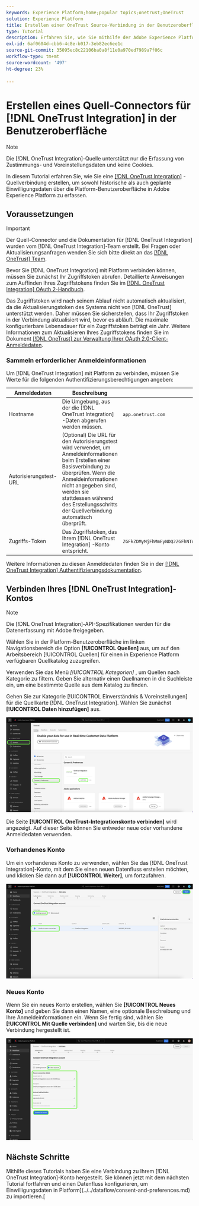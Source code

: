 ```yaml
---
keywords: Experience Platform;home;popular topics;onetrust;OneTrust
solution: Experience Platform
title: Erstellen einer OneTrust Source-Verbindung in der Benutzeroberfläche
type: Tutorial
description: Erfahren Sie, wie Sie mithilfe der Adobe Experience Platform-Benutzeroberfläche eine OneTrust-Quellverbindung erstellen.
exl-id: 6af0604d-cbb6-4c8e-b017-3eb82ec6ee1c
source-git-commit: 35095ec8c22106ba0a8f11e0a970ed7989a7f06c
workflow-type: tm+mt
source-wordcount: '497'
ht-degree: 23%

---
```


# Erstellen eines Quell-Connectors für [!DNL OneTrust Integration] in der Benutzeroberfläche

>[!NOTE]
>
>Die [!DNL OneTrust Integration]-Quelle unterstützt nur die Erfassung von Zustimmungs- und Voreinstellungsdaten und keine Cookies.

In diesem Tutorial erfahren Sie, wie Sie eine [[!DNL OneTrust Integration]](https://my.onetrust.com/s/contactsupport?language=en_US) -Quellverbindung erstellen, um sowohl historische als auch geplante Einwilligungsdaten über die Platform-Benutzeroberfläche in Adobe Experience Platform zu erfassen.

## Voraussetzungen

>[!IMPORTANT]
>
>Der Quell-Connector und die Dokumentation für [!DNL OneTrust Integration] wurden vom [!DNL OneTrust Integration]-Team erstellt. Bei Fragen oder Aktualisierungsanfragen wenden Sie sich bitte direkt an das [[!DNL OneTrust] Team](https://my.onetrust.com/s/contactsupport?language=en_US).

Bevor Sie [!DNL OneTrust Integration] mit Platform verbinden können, müssen Sie zunächst Ihr Zugriffstoken abrufen. Detaillierte Anweisungen zum Auffinden Ihres Zugriffstokens finden Sie im [[!DNL OneTrust Integration] OAuth 2-Handbuch](https://developer.onetrust.com/docs/api-docs-v3/b3A6MjI4OTUyOTc-generate-access-token).

Das Zugriffstoken wird nach seinem Ablauf nicht automatisch aktualisiert, da die Aktualisierungstoken des Systems nicht von [!DNL OneTrust] unterstützt werden. Daher müssen Sie sicherstellen, dass Ihr Zugriffstoken in der Verbindung aktualisiert wird, bevor es abläuft. Die maximale konfigurierbare Lebensdauer für ein Zugriffstoken beträgt ein Jahr. Weitere Informationen zum Aktualisieren Ihres Zugriffstokens finden Sie im Dokument [[!DNL OneTrust] zur Verwaltung Ihrer OAuth 2.0-Client-Anmeldedaten](https://developer.onetrust.com/docs/documentation/ZG9jOjIyODk1MTUw-managing-o-auth-2-0-client-credentials).

### Sammeln erforderlicher Anmeldeinformationen

Um [!DNL OneTrust Integration] mit Platform zu verbinden, müssen Sie Werte für die folgenden Authentifizierungsberechtigungen angeben:

| Anmeldedaten | Beschreibung | Beispiel |
| --- | --- | --- |
| Hostname | Die Umgebung, aus der die [!DNL OneTrust Integration] -Daten abgerufen werden müssen. | `app.onetrust.com` |
| Autorisierungstest-URL | (Optional) Die URL für den Autorisierungstest wird verwendet, um Anmeldeinformationen beim Erstellen einer Basisverbindung zu überprüfen. Wenn die Anmeldeinformationen nicht angegeben sind, werden sie stattdessen während des Erstellungsschritts der Quellverbindung automatisch überprüft. | |
| Zugriffs-Token | Das Zugriffstoken, das Ihrem [!DNL OneTrust Integration] -Konto entspricht. | `ZGFkZDMyMjFhMmEyNDQ2ZGFhNTdkZjNkZjFmM2IyOWE6QjlUSERVUTNjOFVsRmpEZTJ6Vk9oRnF3Sk8xNlNtcm4=` |

Weitere Informationen zu diesen Anmeldedaten finden Sie in der [[!DNL OneTrust Integration] Authentifizierungsdokumentation](https://developer.onetrust.com/docs/api-docs-v3/b3A6MjI4OTUyOTc-generate-access-token).

## Verbinden Ihres [!DNL OneTrust Integration]-Kontos

>[!NOTE]
>
>Die [!DNL OneTrust Integration]-API-Spezifikationen werden für die Datenerfassung mit Adobe freigegeben.

Wählen Sie in der Platform-Benutzeroberfläche im linken Navigationsbereich die Option **[!UICONTROL Quellen]** aus, um auf den Arbeitsbereich [!UICONTROL Quellen] für einen in Experience Platform verfügbaren Quellkatalog zuzugreifen.

Verwenden Sie das Menü *[!UICONTROL Kategorien]* , um Quellen nach Kategorie zu filtern. Geben Sie alternativ einen Quellnamen in die Suchleiste ein, um eine bestimmte Quelle aus dem Katalog zu finden.

Gehen Sie zur Kategorie [!UICONTROL Einverständnis &amp; Voreinstellungen] für die Quellkarte [!DNL OneTrust Integration]. Wählen Sie zunächst **[!UICONTROL Daten hinzufügen]** aus.

![Der Quellenkatalog für die Experience Platform-Benutzeroberfläche.](../../../../images/tutorials/create/onetrust/catalog.png)

Die Seite **[!UICONTROL OneTrust-Integrationskonto verbinden]** wird angezeigt. Auf dieser Seite können Sie entweder neue oder vorhandene Anmeldedaten verwenden.

### Vorhandenes Konto

Um ein vorhandenes Konto zu verwenden, wählen Sie das [!DNL OneTrust Integration]-Konto, mit dem Sie einen neuen Datenfluss erstellen möchten, und klicken Sie dann auf **[!UICONTROL Weiter]**, um fortzufahren.

![Der vorhandene Schritt zur Kontoauthentifizierung im Quellen-Workflow.](../../../../images/tutorials/create/onetrust/existing.png)

### Neues Konto

Wenn Sie ein neues Konto erstellen, wählen Sie **[!UICONTROL Neues Konto]** und geben Sie dann einen Namen, eine optionale Beschreibung und Ihre Anmeldeinformationen ein. Wenn Sie fertig sind, wählen Sie **[!UICONTROL Mit Quelle verbinden]** und warten Sie, bis die neue Verbindung hergestellt ist.

![Der neue Schritt zur Kontoauthentifizierung im Ursprungs-Workflow.](../../../../images/tutorials/create/onetrust/new.png)

## Nächste Schritte

Mithilfe dieses Tutorials haben Sie eine Verbindung zu Ihrem [!DNL OneTrust Integration]-Konto hergestellt. Sie können jetzt mit dem nächsten Tutorial fortfahren und einen Datenfluss konfigurieren, um Einwilligungsdaten in Platform](../../dataflow/consent-and-preferences.md) zu importieren.[
